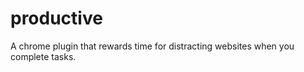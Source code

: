 productive
==========

A chrome plugin that rewards time for distracting websites when you complete tasks.
